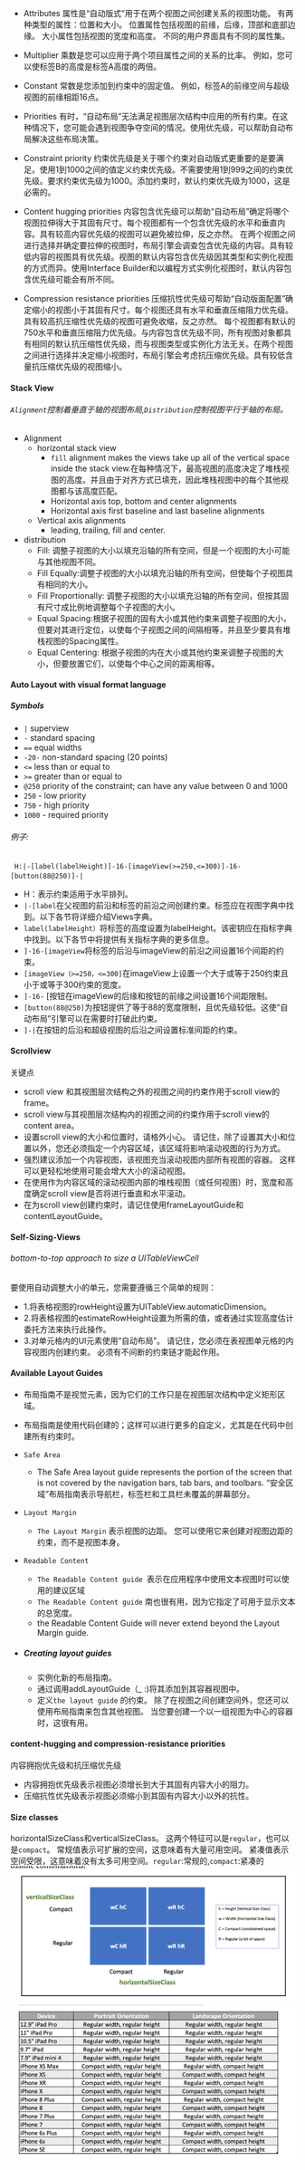 - Attributes
属性是“自动版式”用于在两个视图之间创建关系的视图功能。 有两种类型的属性：位置和大小。 位置属性包括视图的前缘，后缘，顶部和底部边缘。 大小属性包括视图的宽度和高度。 不同的用户界面具有不同的属性集。
- Multiplier
乘数是您可以应用于两个项目属性之间的关系的比率。 例如，您可以使标签B的高度是标签A高度的两倍。
- Constant
常数是您添加到约束中的固定值。 例如，标签A的前缘空间与超级视图的前缘相距16点。
- Priorities
有时，“自动布局”无法满足视图层次结构中应用的所有约束。在这种情况下，您可能会遇到视图争夺空间的情况。使用优先级，可以帮助自动布局解决这些布局决策。
- Constraint priority
约束优先级是关于哪个约束对自动版式更重要的是要满足。使用1到1000之间的值定义约束优先级。不需要使用1到999之间的约束优先级。要求约束优先级为1000。添加约束时，默认约束优先级为1000，这是必需的。
- Content hugging priorities
内容包含优先级可以帮助“自动布局”确定将哪个视图拉伸得大于其固有尺寸。每个视图都有一个包含优先级的水平和垂直内容。具有较高内容优先级的视图可以避免被拉伸，反之亦然。
在两个视图之间进行选择并确定要拉伸的视图时，布局引擎会调查包含优先级的内容。具有较低内容的视图具有优先级。视图的默认内容包含优先级因其类型和实例化视图的方式而异。使用Interface Builder和以编程方式实例化视图时，默认内容包含优先级可能会有所不同。

- Compression resistance priorities
压缩抗性优先级可帮助“自动版面配置”确定缩小的视图小于其固有尺寸。每个视图还具有水平和垂直压缩阻力优先级。具有较高抗压缩性优先级的视图可避免收缩，反之亦然。
每个视图都有默认的750水平和垂直压缩阻力优先级。与内容包含优先级不同，所有视图对象都具有相同的默认抗压缩性优先级，而与视图类型或实例化方法无关。在两个视图之间进行选择并决定缩小视图时，布局引擎会考虑抗压缩优先级。具有较低含量抗压缩优先级的视图缩小。


#### Stack View
###### `Alignment`控制着垂直于轴的视图布局,`Distribution`控制视图平行于轴的布局。

- Alignment 
	-  horizontal stack view
		-  `fill` alignment makes the views take up all of the vertical space inside the stack view.在每种情况下，最高视图的高度决定了堆栈视图的高度。并且由于对齐方式已填充，因此堆栈视图中的每个其他视图都与该高度匹配。
		-  Horizontal axis top, bottom and center alignments
		-  Horizontal axis first baseline and last baseline alignments
	-  Vertical axis alignments
		- leading, trailing, fill and center.
- distribution
	-  Fill: 调整子视图的大小以填充沿轴的所有空间，但是一个视图的大小可能与其他视图不同。
	-  Fill Equally:调整子视图的大小以填充沿轴的所有空间，但使每个子视图具有相同的大小。
	-  Fill Proportionally: 调整子视图的大小以填充沿轴的所有空间，但按其固有尺寸成比例地调整每个子视图的大小。
	-  Equal Spacing:根据子视图的固有大小或其他约束来调整子视图的大小，但要对其进行定位，以使每个子视图之间的间隔相等，并且至少要具有堆栈视图的Spacing属性。
	-  Equal Centering: 根据子视图的内在大小或其他约束来调整子视图的大小，但要放置它们，以使每个中心之间的距离相等。
	
#### Auto Layout with visual format language
##### Symbols
- `|` superview
- `-` standard spacing
-  `==` equal widths
-  `-20-` non-standard spacing (20 points)
-  `<=` less than or equal to
-  `>=` greater than or equal to
-  `@250` priority of the constraint; can have any value between 0 and 1000
- `250` - low priority
-  `750` - high priority
-  `1000` - required priority
###### 例子:
` H:|-[label(labelHeight)]-16-[imageView(>=250,<=300)]-16- [button(88@250)]-|`

- H：表示约束适用于水平排列。
- `|-[label`在父视图的前沿和标签的前沿之间创建约束。标签应在视图字典中找到。以下各节将详细介绍Views字典。
- `label(labelHeight）`将标签的高度设置为labelHeight。该密钥应在指标字典中找到。以下各节中将提供有关指标字典的更多信息。
- `]-16-[imageView`将标签的后沿与imageView的前沿之间设置16个间距的约束。
- `[imageView（>=250，<=300]`在imageView上设置一个大于或等于250约束且小于或等于300约束的宽度。
- `]-16-` [按钮在imageView的后缘和按钮的前缘之间设置16个间距限制。
- `[button(88@250]`为按钮提供了等于88的宽度限制，且优先级较低。这使“自动布局”引擎可以在需要时打破此约束。
- `]-|`在按钮的后沿和超级视图的后沿之间设置标准间距的约束。

#### Scrollview
关键点

- scroll view 和其视图层次结构之外的视图之间的约束作用于scroll view的frame。
- scroll view与其视图层次结构内的视图之间的约束作用于scroll view的content area。
- 设置scroll view的大小和位置时，请格外小心。 请记住，除了设置其大小和位置以外，您还必须指定一个内容区域，该区域将影响滚动视图的行为方式。
- 强烈建议添加一个内容视图，该视图充当滚动视图内部所有视图的容器。 这样可以更轻松地使用可能会增大大小的滚动视图。
- 在使用作为内容区域的滚动视图内部的堆栈视图（或任何视图）时，宽度和高度确定scroll view是否将进行垂直和水平滚动。
- 在为scroll view创建约束时，请记住使用frameLayoutGuide和contentLayoutGuide。

#### Self-Sizing-Views
###### bottom-to-top approach to size a UITableViewCell

要使用自动调整大小的单元，您需要遵循三个简单的规则：

- 1.将表格视图的rowHeight设置为UITableView.automaticDimension。
- 2.将表格视图的estimateRowHeight设置为所需的值，或者通过实现高度估计委托方法来执行此操作。
- 3.对单元格内的UI元素使用“自动布局”。 请记住，您必须在表视图单元格的内容视图内创建约束。 必须有不间断的约束链才能起作用。

#### Available Layout Guides
- 布局指南不是视觉元素，因为它们的工作只是在视图层次结构中定义矩形区域。
- 布局指南是使用代码创建的；这样可以进行更多的自定义，尤其是在代码中创建所有约束时。

- `Safe Area`
	- The Safe Area layout guide represents the portion of the screen that is not covered by the navigation bars, tab bars, and toolbars. “安全区域”布局指南表示导航栏，标签栏和工具栏未覆盖的屏幕部分。
- `Layout Margin`
	- `The Layout Margin` 表示视图的边距。 您可以使用它来创建对视图边距的约束，而不是视图本身。 
-  `Readable Content`
	- `The Readable Content guide `表示在应用程序中使用文本视图时可以使用的建议区域  
	- `The Readable Content guide` 南也很有用，因为它指定了可用于显示文本的总宽度。
	- the Readable Content Guide will never extend beyond the Layout Margin guide.
 
- ##### Creating layout guides
	- 实例化新的布局指南。
	- 通过调用addLayoutGuide（_ :)将其添加到其容器视图中。
	- 定义`the layout guide` 的约束。
除了在视图之间创建空间外，您还可以使用布局指南来包含其他视图。 当您要创建一个以一组视图为中心的容器时，这很有用。

####  content-hugging and compression-resistance priorities
内容拥抱优先级和抗压缩优先级

- 内容拥抱优先级表示视图必须增长到大于其固有内容大小的阻力。 
- 压缩抗性优先级表示视图必须缩小到其固有内容大小以外的抗性。

#### Size classes
horizontalSizeClass和verticalSizeClass。 这两个特征可以是`regular`，也可以是`compact`。 常规值表示可扩展的空间，这意味着有大量可用空间。 紧凑值表示空间受限，这意味着没有太多可用空间。`regular`:常规的,`compact`:紧凑的
![avatar](../Auto_Layout/ED43D999-FFDC-43B2-BCB1-F2E03CC434C8.png)
![avatar](../Auto_Layout/6A8C6904-83BE-465B-BCD5-3C4257F89421.png)























